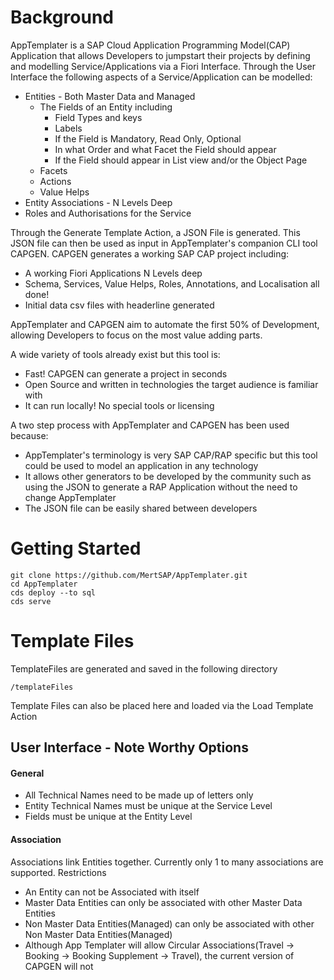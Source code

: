 # Background

AppTemplater is a SAP Cloud Application Programming Model(CAP) Application that allows Developers to jumpstart their projects by defining and modelling Service/Applications via a Fiori Interface. Through the User Interface the following aspects of a Service/Application can be modelled:

* Entities - Both Master Data and Managed
  * The Fields of an Entity including
    * Field Types and keys
    * Labels
    * If the Field is Mandatory, Read Only, Optional
    * In what Order and what Facet the Field should appear
    * If the Field should appear in List view and/or the Object Page
  * Facets
  * Actions
  * Value Helps
* Entity Associations - N Levels Deep
* Roles and Authorisations for the Service

 Through the Generate Template Action, a JSON File is generated. This JSON file can then be used as input in AppTemplater's companion CLI tool CAPGEN. CAPGEN generates a working SAP CAP project including:
 * A working Fiori Applications N Levels deep
 * Schema, Services, Value Helps, Roles, Annotations, and Localisation all done!
 * Initial data csv files with headerline generated

AppTemplater and CAPGEN aim to automate the first 50% of Development, allowing Developers to focus on the most value adding parts. 

A wide variety of tools already exist but this tool is:
 + Fast! CAPGEN can generate a project in seconds
 + Open Source and written in technologies the target audience is familiar with
 + It can run locally! No special tools or licensing

A two step process with AppTemplater and CAPGEN has been used because:
 + AppTemplater's terminology is very SAP CAP/RAP specific but this tool could be used to model an application in any technology
 + It allows other generators to be developed by the community such as using the JSON to generate a RAP Application without the need to change AppTemplater
 + The JSON file can be easily shared between developers 

# Getting Started
 ```
git clone https://github.com/MertSAP/AppTemplater.git
cd AppTemplater
cds deploy --to sql
cds serve
 ```
# Template Files

TemplateFiles are generated and saved in the following directory
```
/templateFiles
```
Template Files can also be placed here and loaded via the Load Template Action

## User Interface - Note Worthy Options
#### General
* All Technical Names need to be made up of letters only
* Entity Technical Names must be unique at the Service Level
* Fields must be unique at the Entity Level
  
#### Association
Associations link Entities together. Currently only 1 to many associations are supported. 
Restrictions
* An Entity can not be Associated with itself
* Master Data Entities can only be associated with other Master Data Entities
* Non Master Data Entities(Managed) can only be associated with other  Non Master Data Entities(Managed)
* Although App Templater will allow Circular Associations(Travel -> Booking -> Booking Supplement -> Travel), the current version of CAPGEN will not
